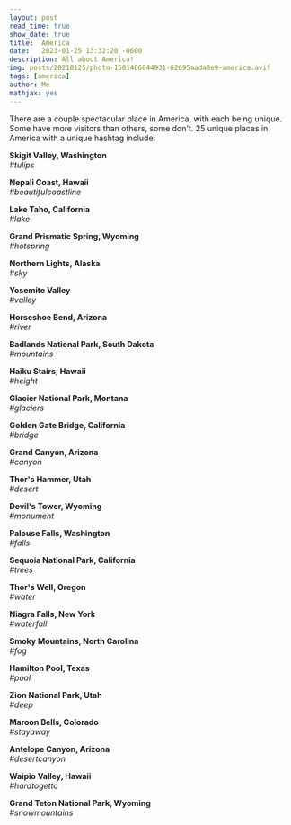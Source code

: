 ```yaml
---
layout: post
read_time: true
show_date: true
title:  America
date:   2023-01-25 13:32:20 -0600
description: All about America!
img: posts/20210125/photo-1501466044931-62695aada8e9-america.avif
tags: [america]
author: Me
mathjax: yes
---
```

There are a couple spectacular place in America, with each being unique. Some have more visitors than others, some don't. 25 unique places in America with a unique hashtag include:

**Skigit Valley, Washington**  
*#tulips*

**Nepali Coast, Hawaii**  
*#beautifulcoastline*

**Lake Taho, California**  
*#lake*

**Grand Prismatic Spring, Wyoming**  
*#hotspring*

**Northern Lights, Alaska**  
*#sky*

**Yosemite Valley**  
*#valley*

**Horseshoe Bend, Arizona**  
*#river*

**Badlands National Park, South Dakota**  
*#mountains*

**Haiku Stairs, Hawaii**  
*#height*

**Glacier National Park, Montana**  
*#glaciers*

**Golden Gate Bridge, California**  
*#bridge*

**Grand Canyon, Arizona**  
*#canyon*

**Thor's Hammer, Utah**  
*#desert*

**Devil's Tower, Wyoming**  
*#monument*

**Palouse Falls, Washington**  
*#falls*

**Sequoia National Park, California**  
*#trees*

**Thor's Well, Oregon**  
*#water*

**Niagra Falls, New York**  
*#waterfall*

**Smoky Mountains, North Carolina**  
*#fog*

**Hamilton Pool, Texas**  
*#pool*

**Zion National Park, Utah**  
*#deep*

**Maroon Bells, Colorado**  
*#stayaway*

**Antelope Canyon, Arizona**  
*#desertcanyon*

**Waipio Valley, Hawaii**  
*#hardtogetto*

**Grand Teton National Park, Wyoming**  
*#snowmountains*
